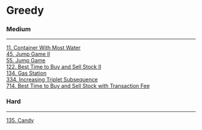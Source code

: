 # Greedy

### Medium
---
[11. Container With Most Water](../solutions/0011-Container%20With%20Most%20Water.md)</br>
[45. Jump Game II](../solutions/0045-Jump%20Game%20II.md)</br>
[55. Jump Game](../solutions/0055-Jump%20Game.md)</br>
[122. Best Time to Buy and Sell Stock II](../solutions/0122-Best%20Time%20to%20Buy%20and%20Sell%20Stock%20II.md)</br>
[134. Gas Station](../solutions/0134-Gas%20Station.md)</br>
[334. Increasing Triplet Subsequence](../solutions/0334-Increasing%20Triplet%20Subsequence.md)</br>
[714. Best Time to Buy and Sell Stock with Transaction Fee](../solutions/0714-Best%20Time%20to%20Buy%20and%20Sell%20Stock%20with%20Transaction%20Fee.md)</br>

### Hard
---
[135. Candy](../solutions/0135-Candy.md)</br>